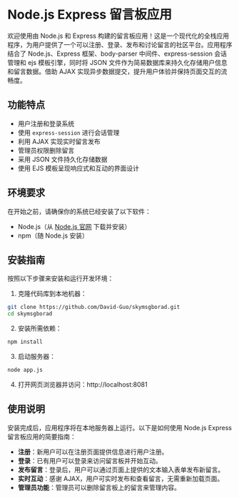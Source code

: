 # Node.js Express 留言板应用

欢迎使用由 Node.js 和 Express 构建的留言板应用！这是一个现代化的全栈应用程序，为用户提供了一个可以注册、登录、发布和讨论留言的社区平台。应用程序结合了 Node.js、Express 框架、body-parser 中间件、express-session 会话管理和 ejs 模板引擎，同时将 JSON 文件作为简易数据库来持久化存储用户信息和留言数据。借助 AJAX 实现异步数据提交，提升用户体验并保持页面交互的流畅度。

## 功能特点

- 用户注册和登录系统
- 使用 `express-session` 进行会话管理
- 利用 AJAX 实现实时留言发布
- 管理员权限删除留言
- 采用 JSON 文件持久化存储数据
- 使用 EJS 模板呈现响应式和互动的界面设计

## 环境要求

在开始之前，请确保你的系统已经安装了以下软件：
- Node.js（从 [Node.js 官网](https://nodejs.org/) 下载并安装）
- npm（随 Node.js 安装）

## 安装指南

按照以下步骤来安装和运行开发环境：

1. 克隆代码库到本地机器：
```bash
git clone https://github.com/David-Guo/skymsgborad.git
cd skymsgborad
```

2. 安装所需依赖：
```bash
npm install
```

3. 启动服务器：
```bash
node app.js
```

4. 打开网页浏览器并访问：http://localhost:8081

## 使用说明

安装完成后，应用程序将在本地服务器上运行。以下是如何使用 Node.js Express 留言板应用的简要指南：

- **注册**：新用户可以在注册页面提供信息进行用户注册。
- **登录**：已有用户可以登录来访问留言板并开始互动。
- **发布留言**：登录后，用户可以通过页面上提供的文本输入表单发布新留言。
- **实时互动**：感谢 AJAX，用户可实时发布和查看留言，无需重新加载页面。
- **管理员功能**：管理员可以删除留言板上的留言来管理内容。
